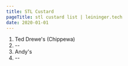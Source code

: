 ```yaml
---
title: STL Custard
pageTitle: stl custard list | leininger.tech
date: 2020-01-01
---
```


1. Ted Drewe's (Chippewa)
2. --
3. Andy's
4. --
